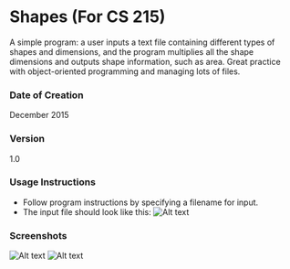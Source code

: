 # Shapes (For CS 215)
A simple program: a user inputs a text file containing different types of shapes and dimensions, and the program multiplies all the shape dimensions and outputs shape information, such as area. Great practice with object-oriented programming and managing lots of files.

### Date of Creation
December 2015

### Version
1.0

### Usage Instructions
- Follow program instructions by specifying a filename for input.
- The input file should look like this:
![Alt text](/shapesScreen3.png?raw=true "Optional Title")

### Screenshots
![Alt text](/shapesScreen1.png?raw=true "Optional Title")
![Alt text](/shapesScreen2.png?raw=true "Optional Title")
